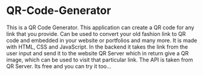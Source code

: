 # QR-Code-Generator
 This is a QR Code Generator. This application can create a QR code for any link that you provide. Can be used to convert your old fashion link to QR code and embedded in your website or portfolios and many more. It is made with HTML, CSS and JavaScript. In the backend it takes the link from the user input and send it to the website QR Server which in return give a QR image, which can be used to visit that particular link. The API is taken from QR Server. Its free and you can try it too...
